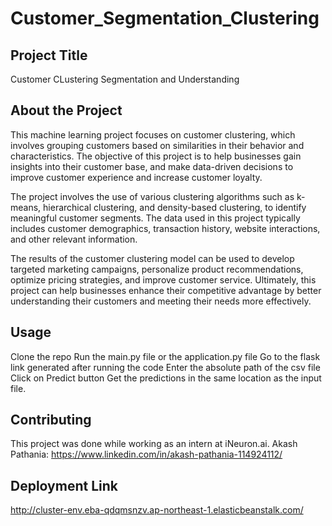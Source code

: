 # Customer_Segmentation_Clustering

## Project Title
Customer CLustering Segmentation and Understanding

## About the Project
This machine learning project focuses on customer clustering, which involves grouping customers based on similarities in their behavior and characteristics. The objective of this project is to help businesses gain insights into their customer base, and make data-driven decisions to improve customer experience and increase customer loyalty.

The project involves the use of various clustering algorithms such as k-means, hierarchical clustering, and density-based clustering, to identify meaningful customer segments. The data used in this project typically includes customer demographics, transaction history, website interactions, and other relevant information.

The results of the customer clustering model can be used to develop targeted marketing campaigns, personalize product recommendations, optimize pricing strategies, and improve customer service. Ultimately, this project can help businesses enhance their competitive advantage by better understanding their customers and meeting their needs more effectively.

## Usage
Clone the repo
Run the main.py file or the application.py file
Go to the flask link generated after running the code
Enter the absolute path of the csv file
Click on Predict button
Get the predictions in the same location as the input file.

## Contributing
This project was done while working as an intern at iNeuron.ai.
Akash Pathania: https://www.linkedin.com/in/akash-pathania-114924112/

## Deployment Link
http://cluster-env.eba-qdqmsnzv.ap-northeast-1.elasticbeanstalk.com/
